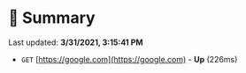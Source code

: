 # 📖 Summary
Last updated: **3/31/2021, 3:15:41 PM**

- `GET` [https://google.com](https://google.com) - **Up** (226ms)
